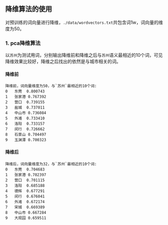 ## 降维算法的使用
对预训练的词向量进行降维，`./data/wordvectors.txt`共包含词1w，词向量的维度为50。
### 1. pca降维算法
以`苏州`为测试用词，分别输出降维前和降维之后与`苏州`语义最相近的10个词，可见降维效果比较好，降维之后找出的依然是与城市相关的词。
#### 降维前
    降维前，词向量维度为50，与`苏州`最相近的10个词:
   	0	东莞	0.800743
   	1	张家港	0.767392
   	2	营口	0.739155
   	3	盐城	0.737011
   	4	中山市	0.736084
   	5	外滩	0.733410
   	6	洛阳	0.733157
   	7	闵行	0.726662
   	8	石景山	0.704497
   	9	玉渊潭	0.700323
#### 降维后
    降维后，词向量维度为32，与`苏州`最相近的10个词:
   	0	东莞	0.704683
   	1	张家港	0.702397
   	2	营口	0.701115
   	3	洛阳	0.685188
   	4	德辉	0.677291
   	5	闵行	0.676041
   	6	外滩	0.672174
   	7	宋城	0.669389
   	8	中山市	0.667284
   	9	大观园	0.659511
